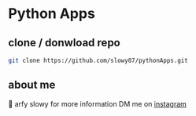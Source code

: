 # Python Apps

## clone / donwload repo
```bash
git clone https://github.com/slowy07/pythonApps.git
```

## about me
:boy: arfy slowy
for more information DM me on [instagram](https://instagram.com/arfy.slowy)